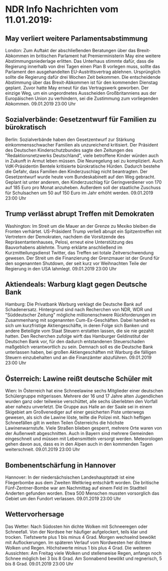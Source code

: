 # NDR Info Nachrichten vom 11.01.2019:


## May verliert weitere Parlamentsabstimmung
London: Zum Auftakt der abschließenden Beratungen über das Brexit-Abkommen im britischen Parlament hat Premierministerin May eine weitere Abstimmungsniederlage erlitten. Das Unterhaus stimmte dafür, dass die Regierung innerhalb von drei Tagen einen Plan B vorlegen muss, sollte das Parlament den ausgehandelten EU-Austrittsvertrag ablehnen. Ursprünglich sollte die Regierung dafür drei Wochen Zeit bekommen. Die entscheidende Abstimmung über das Brexit-Abkommen ist für den kommenden Dienstag geplant. Zuvor hatte May erneut für das Vertragswerk geworben. Der einzige Weg, um ein ungeordnetes Ausscheiden Großbritanniens aus der Europäischen Union zu verhindern, sei die Zustimmung zum vorliegenden Abkommen. 09.01.2019 23:00 Uhr 

## Sozialverbände: Gesetzentwurf für Familien zu bürokratisch
Berlin: Sozialverbände haben den Gesetzentwurf zur Stärkung einkommensschwacher Familien als unzureichend kritisiert. Der Präsident des Deutschen Kinderschutzbundes sagte den Zeitungen des "Redaktionsnetzwerks Deutschland", viele betroffene Kinder würden auch in Zukunft in Armut leben müssen. Die Neuregelung sei zu kompliziert. Auch VdK-Präsidentin Bentele kritisierte bürokratische Hürden. Dadurch bestehe die Gefahr, dass Familien den Kinderzuschlag nicht beantragten. Der Gesetzentwurf wurde heute vom Bundeskabinett auf den Weg gebracht. Geplant ist unter anderem, den Kinderzuschlag für Geringverdiener von 170 auf 185 Euro pro Monat anzuheben. Außerdem soll der staatliche Zuschuss für Schulsachen um 50 auf 150 Euro im Jahr erhöht werden. 09.01.2019 23:00 Uhr 

## Trump verlässt abrupt Treffen mit Demokraten
Washington: Im Streit um die Mauer an der Grenze zu Mexiko bleiben die Fronten verhärtet. US-Präsident Trump verließ abrupt ein Spitzentreffen mit Vertretern der Demokraten, nachdem die Vorsitzende des Repräsentantenhauses, Pelosi, erneut eine Unterstützung des Bauvorhabens ablehnte. Trump erklärte anschließend im Kurzmitteilungsdienst Twitter, das Treffen sei totale Zeitverschwendung gewesen. Der Streit um die Finanzierung der Grenzmauer ist der Grund für den sogenannten Shutdown, der seit kurz vor Weihnachten Teile der Regierung in den USA lahmlegt. 09.01.2019 23:00 Uhr 

## Aktiendeals: Warburg klagt gegen Deutsche Bank
Hamburg: Die Privatbank Warburg verklagt die Deutsche Bank auf Schadenersatz. Hintergrund sind nach Recherchen von NDR, WDR und "Süddeutscher Zeitung" mögliche millionenschwere Rückforderungen im Zusammenhang mit sogenannten Cum-Ex-Geschäften. Dabei handelt es sich um kurzfristige Aktiengeschäfte, in deren Folge sich Banken und andere Beteiligte vom Staat Steuern erstatten lassen, die sie nie gezahlt hatten. Den Recherchen zufolge wirft das Hamburger Geldinstitut der Deutschen Bank vor, für den dadurch entstandenen Steuerschaden maßgeblich verantwortlich zu sein. Demnach soll es die Deutsche Bank unterlassen haben, bei großen Aktiengeschäften mit Warburg die fälligen Steuern einzubehalten und an die Finanzämter abzuführen. 09.01.2019 23:00 Uhr 

## Österreich: Lawine reißt deutsche Schüler mit
Wien: In Österreich hat eine Schneelawine sechs Mitglieder einer deutschen Schülergruppe mitgerissen. Mehrere der 16 und 17 Jahre alten Jugendlichen wurden ganz oder teilweise verschüttet, alle sechs überlebten den Vorfall aber nahezu unverletzt. Die Gruppe aus Halle an der Saale sei in einem Skigebiet am Großvenediger auf einer gesicherten Piste unterwegs gewesen, als sich die Lawine löste, teilte die Polizei mit. Nach heftigen Schneefällen gilt in weiten Teilen Österreichs die höchste Lawinenwarnstufe. Viele Straßen blieben gesperrt, mehrere Orte waren von der Außenwelt abgeschnitten. Auch in Bayern sind mehrere Gemeinden eingeschneit und müssen mit Lebensmitteln versorgt werden. Meteorologen gehen davon aus, dass es in den Alpen auch in den kommenden Tagen weiterschneit. 09.01.2019 23:00 Uhr 

## Bombenentschärfung in Hannover
Hannover: In der niedersächsischen Landeshauptstadt ist eine Fliegerbombe aus dem Zweiten Weltkrieg entschärft worden. Die britische Fünf-Zentner-Bombe war am Nachmittag auf einem Feld im Stadtteil Anderten gefunden worden. Etwa 500 Menschen mussten vorsorglich das Gebiet um den Fundort verlassen. 09.01.2019 23:00 Uhr 

## Wettervorhersage
Das Wetter: Nach Südosten hin dichte Wolken mit Schneeregen oder Schneefall. Von der Nordsee her häufiger aufgelockert, teils klar und trocken. Tiefstwerte plus 1 bis minus 4 Grad. Morgen wechselnd bewölkt mit Auflockerungen. Im späteren Verlauf vom Nordwesten her dichtere Wolken und Regen. Höchstwerte minus 1 bis plus 4 Grad. Die weiteren Aussichten: Am Freitag viele Wolken und stellenweise Regen, anfangs noch Schnee möglich bei 3 bis 8 Grad. Am Sonnabend bewölkt und regnerisch, 5 bis 8 Grad. 09.01.2019 23:00 Uhr 
